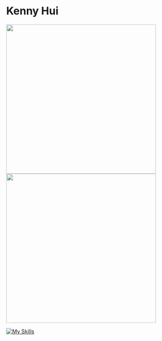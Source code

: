 # Kenny Hui

<a href="https://github.com/khui0">
  <img width=400 src="https://github-readme-stats.vercel.app/api?username=khui0&theme=dark&show_icons=true&hide_border=true&count_private=true&rank_icon=github" />
</a>
<br>
<a href="https://github.com/khui0">
  <img width=400 src="https://github-readme-stats.vercel.app/api/top-langs/?username=khui0&theme=dark&show_icons=true&hide_border=true&layout=compact" />
</a>

[![My Skills](https://skillicons.dev/icons?i=vscode,idea,sublime,js,html,css,vite,svelte,tailwind,nodejs,express,cs,bash,powershell,ps,ai,arduino,raspberrypi&perline=7)](https://skillicons.dev)
